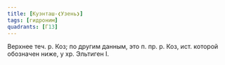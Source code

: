 ```yaml
---
title: [Куэнташ-❮Узень❯]
tags: [гидроним]
quadrants: [Г13]
---
```


Верхнее теч. р. Коз; по другим данным, это п. пр. р. Коз, ист. которой обозначен
ниже, у хр. Эльтиген I.
